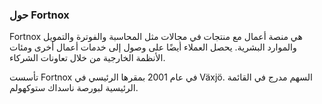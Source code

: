 ### حول Fortnox

Fortnox هي منصة أعمال مع منتجات في مجالات مثل المحاسبة والفوترة والتمويل والموارد البشرية.
يحصل العملاء أيضًا على وصول إلى خدمات أعمال أخرى ومئات الأنظمة الخارجية من خلال تعاونات الشركاء.

تأسست Fortnox في عام 2001 بمقرها الرئيسي في Växjö. السهم مدرج في القائمة الرئيسية لبورصة ناسداك ستوكهولم.
